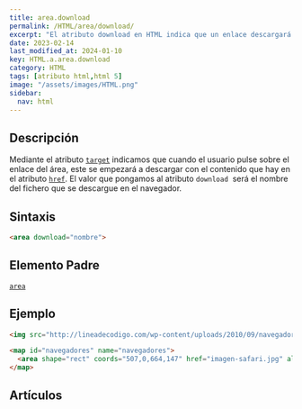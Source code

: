 ```yaml
---
title: area.download
permalink: /HTML/area/download/
excerpt: "El atributo download en HTML indica que un enlace descargará un archivo. Puede especificar un nombre de archivo personalizado."
date: 2023-02-14
last_modified_at: 2024-01-10
key: HTML.a.area.download
category: HTML
tags: [atributo html,html 5]
image: "/assets/images/HTML.png"
sidebar:
  nav: html
---
```


## Descripción


Mediante el atributo [`target`](https://www.w3api.com/HTML/area/target/) indicamos que cuando el usuario pulse sobre el enlace del área, este se empezará a descargar con el contenido que hay en el atributo [`href`](https://www.w3api.com/HTML/area/href). El valor que pongamos al atributo `download`
 será el nombre del fichero que se descargue en el navegador.


## Sintaxis


```html
<area download="nombre">
```


## Elemento Padre


[`area`](/HTML/area/)


## Ejemplo


```html
<img src="http://lineadecodigo.com/wp-content/uploads/2010/09/navegadores.png" usemap="#navegadores" border="0" width="821" height="152" alt="Navegadores" />

<map id="navegadores" name="navegadores">
  <area shape="rect" coords="507,0,664,147" href="imagen-safari.jpg" alt="Navegdor Safari" download="Safari" />
</map>
```


## Artículos

